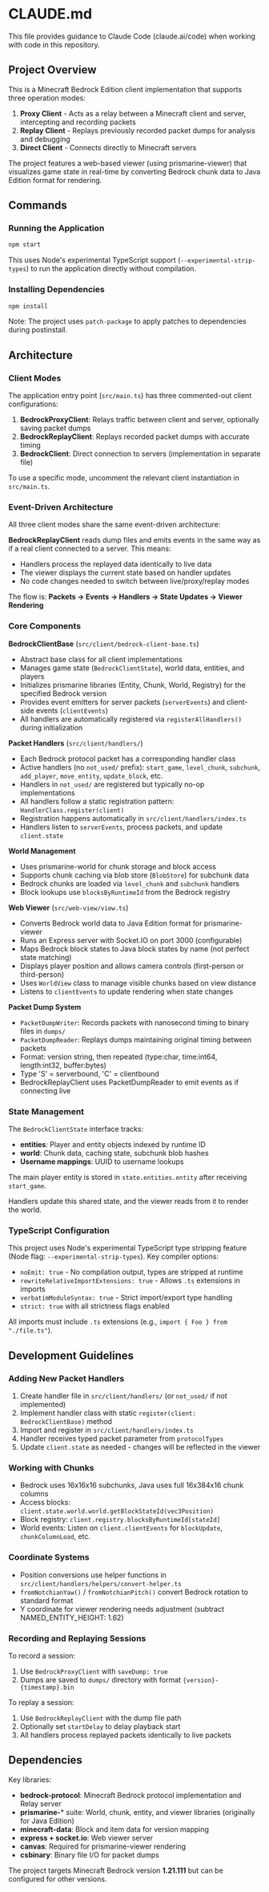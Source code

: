 # CLAUDE.md

This file provides guidance to Claude Code (claude.ai/code) when working with code in this repository.

## Project Overview

This is a Minecraft Bedrock Edition client implementation that supports three operation modes:
1. **Proxy Client** - Acts as a relay between a Minecraft client and server, intercepting and recording packets
2. **Replay Client** - Replays previously recorded packet dumps for analysis and debugging
3. **Direct Client** - Connects directly to Minecraft servers

The project features a web-based viewer (using prismarine-viewer) that visualizes game state in real-time by converting Bedrock chunk data to Java Edition format for rendering.

## Commands

### Running the Application

```bash
npm start
```

This uses Node's experimental TypeScript support (`--experimental-strip-types`) to run the application directly without compilation.

### Installing Dependencies

```bash
npm install
```

Note: The project uses `patch-package` to apply patches to dependencies during postinstall.

## Architecture

### Client Modes

The application entry point (`src/main.ts`) has three commented-out client configurations:

1. **BedrockProxyClient**: Relays traffic between client and server, optionally saving packet dumps
2. **BedrockReplayClient**: Replays recorded packet dumps with accurate timing
3. **BedrockClient**: Direct connection to servers (implementation in separate file)

To use a specific mode, uncomment the relevant client instantiation in `src/main.ts`.

### Event-Driven Architecture

All three client modes share the same event-driven architecture:

**BedrockReplayClient** reads dump files and emits events in the same way as if a real client connected to a server. This means:
- Handlers process the replayed data identically to live data
- The viewer displays the current state based on handler updates
- No code changes needed to switch between live/proxy/replay modes

The flow is: **Packets → Events → Handlers → State Updates → Viewer Rendering**

### Core Components

**BedrockClientBase** (`src/client/bedrock-client-base.ts`)
- Abstract base class for all client implementations
- Manages game state (`BedrockClientState`), world data, entities, and players
- Initializes prismarine libraries (Entity, Chunk, World, Registry) for the specified Bedrock version
- Provides event emitters for server packets (`serverEvents`) and client-side events (`clientEvents`)
- All handlers are automatically registered via `registerAllHandlers()` during initialization

**Packet Handlers** (`src/client/handlers/`)
- Each Bedrock protocol packet has a corresponding handler class
- Active handlers (no `not_used/` prefix): `start_game`, `level_chunk`, `subchunk`, `add_player`, `move_entity`, `update_block`, etc.
- Handlers in `not_used/` are registered but typically no-op implementations
- All handlers follow a static registration pattern: `HandlerClass.register(client)`
- Registration happens automatically in `src/client/handlers/index.ts`
- Handlers listen to `serverEvents`, process packets, and update `client.state`

**World Management**
- Uses prismarine-world for chunk storage and block access
- Supports chunk caching via blob store (`BlobStore`) for subchunk data
- Bedrock chunks are loaded via `level_chunk` and `subchunk` handlers
- Block lookups use `blocksByRuntimeId` from the Bedrock registry

**Web Viewer** (`src/web-view/view.ts`)
- Converts Bedrock world data to Java Edition format for prismarine-viewer
- Runs an Express server with Socket.IO on port 3000 (configurable)
- Maps Bedrock block states to Java block states by name (not perfect state matching)
- Displays player position and allows camera controls (first-person or third-person)
- Uses `WorldView` class to manage visible chunks based on view distance
- Listens to `clientEvents` to update rendering when state changes

**Packet Dump System**
- `PacketDumpWriter`: Records packets with nanosecond timing to binary files in `dumps/`
- `PacketDumpReader`: Replays dumps maintaining original timing between packets
- Format: version string, then repeated (type:char, time:int64, length:int32, buffer:bytes)
- Type 'S' = serverbound, 'C' = clientbound
- BedrockReplayClient uses PacketDumpReader to emit events as if connecting live

### State Management

The `BedrockClientState` interface tracks:
- **entities**: Player and entity objects indexed by runtime ID
- **world**: Chunk data, caching state, subchunk blob hashes
- **Username mappings**: UUID to username lookups

The main player entity is stored in `state.entities.entity` after receiving `start_game`.

Handlers update this shared state, and the viewer reads from it to render the world.

### TypeScript Configuration

This project uses Node's experimental TypeScript type stripping feature (Node flag: `--experimental-strip-types`). Key compiler options:
- `noEmit: true` - No compilation output, types are stripped at runtime
- `rewriteRelativeImportExtensions: true` - Allows `.ts` extensions in imports
- `verbatimModuleSyntax: true` - Strict import/export type handling
- `strict: true` with all strictness flags enabled

All imports must include `.ts` extensions (e.g., `import { Foo } from "./file.ts"`).

## Development Guidelines

### Adding New Packet Handlers

1. Create handler file in `src/client/handlers/` (or `not_used/` if not implemented)
2. Implement handler class with static `register(client: BedrockClientBase)` method
3. Import and register in `src/client/handlers/index.ts`
4. Handler receives typed packet parameter from `protocolTypes`
5. Update `client.state` as needed - changes will be reflected in the viewer

### Working with Chunks

- Bedrock uses 16x16x16 subchunks, Java uses full 16x384x16 chunk columns
- Access blocks: `client.state.world.world.getBlockStateId(vec3Position)`
- Block registry: `client.registry.blocksByRuntimeId[stateId]`
- World events: Listen on `client.clientEvents` for `blockUpdate`, `chunkColumnLoad`, etc.

### Coordinate Systems

- Position conversions use helper functions in `src/client/handlers/helpers/convert-helper.ts`
- `fromNotchianYaw()` / `fromNotchianPitch()` convert Bedrock rotation to standard format
- Y coordinate for viewer rendering needs adjustment (subtract NAMED_ENTITY_HEIGHT: 1.62)

### Recording and Replaying Sessions

To record a session:
1. Use `BedrockProxyClient` with `saveDump: true`
2. Dumps are saved to `dumps/` directory with format `{version}-{timestamp}.bin`

To replay a session:
1. Use `BedrockReplayClient` with the dump file path
2. Optionally set `startDelay` to delay playback start
3. All handlers process replayed packets identically to live packets

## Dependencies

Key libraries:
- **bedrock-protocol**: Minecraft Bedrock protocol implementation and Relay server
- **prismarine-*** suite: World, chunk, entity, and viewer libraries (originally for Java Edition)
- **minecraft-data**: Block and item data for version mapping
- **express + socket.io**: Web viewer server
- **canvas**: Required for prismarine-viewer rendering
- **csbinary**: Binary file I/O for packet dumps

The project targets Minecraft Bedrock version **1.21.111** but can be configured for other versions.